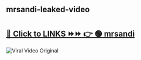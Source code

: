 
 ## mrsandi-leaked-video 

# <h2><a href="https://clipsfans.com/mrsandi&ref=git">🔗 Click to LINKS ⏩⏩ 👉 🟢 mrsandi </a></h2>

<a href="https://clipsfans.com/mrsandi&ref=git" rel="nofollow" data-target="animated-image.originalLink"><img src="https://i.ibb.co.com/xMMVF88/686577567.gif" alt="Viral Video Original" style="max-width: 100%; display: inline-block;" data-target="animated-image.originalImage"></a>
